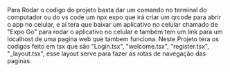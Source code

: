 Para Rodar o codigo do projeto basta dar um comando no terminal do computador ou do vs code um npx expo que irá criar um qrcode para abrir o app no celular, e aí tera que baixar um aplicativo no celular chamado de 
"Expo Go" para rodar o aplicativo no celular e também tem um link para um localhost de uma pagina web que tambem funciona.
Neste Projeto tera os codigos feito em tsx que são "Login.tsx", "welcome.tsx", "register.tsx", "_layout.tsx", esse layout serve para fazer as rotas de navegação das paginas.
